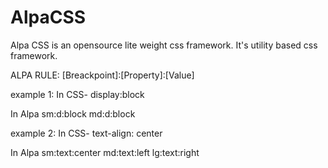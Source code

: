 # AlpaCSS

Alpa CSS is an opensource lite weight css framework. It's utility based css framework.

ALPA RULE:
[Breackpoint]:[Property]:[Value]

example 1:
In CSS-
display:block

In Alpa
sm:d:block
md:d:block

example 2:
In CSS-
text-align: center

In Alpa
sm:text:center
md:text:left
lg:text:right
